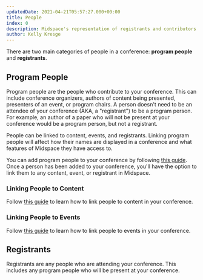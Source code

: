 ```yaml
---
updatedDate: 2021-04-21T05:57:27.000+00:00
title: People
index: 0
description: Midspace's representation of registrants and contributors
author: Kelly Kresge
---
```


There are two main categories of people in a conference: **program people** and **registrants**.

## Program People

Program people are the people who contribute to your conference. This can include conference organizers, authors of content being presented, presenters of an event, or program chairs. A person doesn't need to be an attendee of your conference (AKA, a "registrant") to be a program person. For example, an author of a paper who will not be present at your conference would be a program person, but not a registrant.

People can be linked to content, events, and registrants. Linking program people will affect how their names are displayed in a conference and what features of Midspace they have access to.

You can add program people to your conference by following [this guide](/organizer-guides/conference-setup/people/#You-can-also-follow-these-brief-instructions-to-add-a-person-to-your-program). Once a person has been added to your conference, you'll have the option to link them to any content, event, or registrant in Midspace.

### Linking People to Content

 Follow [this guide](/organizer-guides/concepts/Content/#Associated-People) to learn how to link people to content in your conference.

### Linking People to Events

Follow [this guide](/organizer-guides/concepts/Events#Event-People) to learn how to link people to events in your conference.

## Registrants

Registrants are any people who are attending your conference. This includes any program people who will be present at your conference.